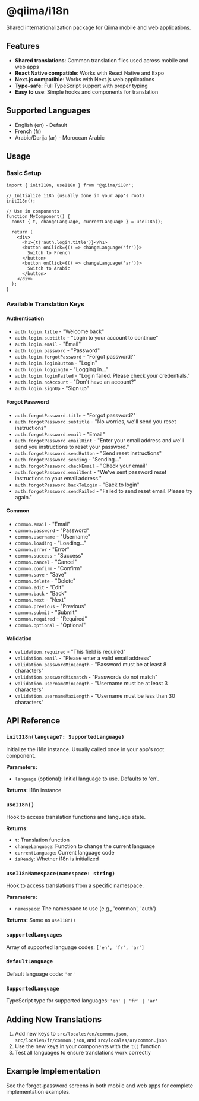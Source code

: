 # @qiima/i18n

Shared internationalization package for Qiima mobile and web applications.

## Features

- **Shared translations**: Common translation files used across mobile and web apps
- **React Native compatible**: Works with React Native and Expo
- **Next.js compatible**: Works with Next.js web applications
- **Type-safe**: Full TypeScript support with proper typing
- **Easy to use**: Simple hooks and components for translation

## Supported Languages

- English (en) - Default
- French (fr)
- Arabic/Darija (ar) - Moroccan Arabic

## Usage

### Basic Setup

```tsx
import { initI18n, useI18n } from '@qiima/i18n';

// Initialize i18n (usually done in your app's root)
initI18n();

// Use in components
function MyComponent() {
  const { t, changeLanguage, currentLanguage } = useI18n();
  
  return (
    <div>
      <h1>{t('auth.login.title')}</h1>
      <button onClick={() => changeLanguage('fr')}>
        Switch to French
      </button>
      <button onClick={() => changeLanguage('ar')}>
        Switch to Arabic
      </button>
    </div>
  );
}
```

### Available Translation Keys

#### Authentication
- `auth.login.title` - "Welcome back"
- `auth.login.subtitle` - "Login to your account to continue"
- `auth.login.email` - "Email"
- `auth.login.password` - "Password"
- `auth.login.forgotPassword` - "Forgot password?"
- `auth.login.loginButton` - "Login"
- `auth.login.loggingIn` - "Logging in..."
- `auth.login.loginFailed` - "Login failed. Please check your credentials."
- `auth.login.noAccount` - "Don't have an account?"
- `auth.login.signUp` - "Sign up"

#### Forgot Password
- `auth.forgotPassword.title` - "Forgot password?"
- `auth.forgotPassword.subtitle` - "No worries, we'll send you reset instructions"
- `auth.forgotPassword.email` - "Email"
- `auth.forgotPassword.emailHint` - "Enter your email address and we'll send you instructions to reset your password."
- `auth.forgotPassword.sendButton` - "Send reset instructions"
- `auth.forgotPassword.sending` - "Sending..."
- `auth.forgotPassword.checkEmail` - "Check your email"
- `auth.forgotPassword.emailSent` - "We've sent password reset instructions to your email address."
- `auth.forgotPassword.backToLogin` - "Back to login"
- `auth.forgotPassword.sendFailed` - "Failed to send reset email. Please try again."

#### Common
- `common.email` - "Email"
- `common.password` - "Password"
- `common.username` - "Username"
- `common.loading` - "Loading..."
- `common.error` - "Error"
- `common.success` - "Success"
- `common.cancel` - "Cancel"
- `common.confirm` - "Confirm"
- `common.save` - "Save"
- `common.delete` - "Delete"
- `common.edit` - "Edit"
- `common.back` - "Back"
- `common.next` - "Next"
- `common.previous` - "Previous"
- `common.submit` - "Submit"
- `common.required` - "Required"
- `common.optional` - "Optional"

#### Validation
- `validation.required` - "This field is required"
- `validation.email` - "Please enter a valid email address"
- `validation.passwordMinLength` - "Password must be at least 8 characters"
- `validation.passwordMismatch` - "Passwords do not match"
- `validation.usernameMinLength` - "Username must be at least 3 characters"
- `validation.usernameMaxLength` - "Username must be less than 30 characters"

## API Reference

### `initI18n(language?: SupportedLanguage)`

Initialize the i18n instance. Usually called once in your app's root component.

**Parameters:**
- `language` (optional): Initial language to use. Defaults to 'en'.

**Returns:** i18n instance

### `useI18n()`

Hook to access translation functions and language state.

**Returns:**
- `t`: Translation function
- `changeLanguage`: Function to change the current language
- `currentLanguage`: Current language code
- `isReady`: Whether i18n is initialized

### `useI18nNamespace(namespace: string)`

Hook to access translations from a specific namespace.

**Parameters:**
- `namespace`: The namespace to use (e.g., 'common', 'auth')

**Returns:** Same as `useI18n()`

### `supportedLanguages`

Array of supported language codes: `['en', 'fr', 'ar']`

### `defaultLanguage`

Default language code: `'en'`

### `SupportedLanguage`

TypeScript type for supported languages: `'en' | 'fr' | 'ar'`

## Adding New Translations

1. Add new keys to `src/locales/en/common.json`, `src/locales/fr/common.json`, and `src/locales/ar/common.json`
2. Use the new keys in your components with the `t()` function
3. Test all languages to ensure translations work correctly

## Example Implementation

See the forgot-password screens in both mobile and web apps for complete implementation examples.
